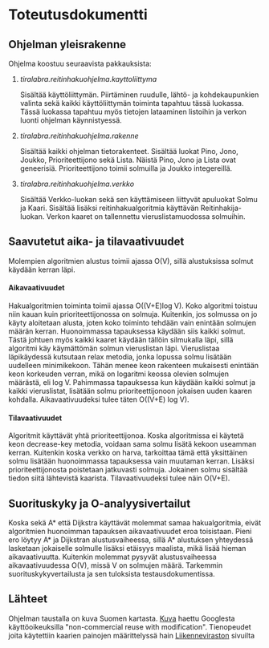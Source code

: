 
# Toteutusdokumentti

## Ohjelman yleisrakenne
Ohjelma koostuu seuraavista pakkauksista:
1. *tiralabra.reitinhakuohjelma.kayttoliittyma*  

   Sisältää käyttöliittymän. Piirtäminen ruudulle, lähtö- ja kohdekaupunkien valinta sekä kaikki käyttöliittymän toiminta tapahtuu tässä luokassa. Tässä luokassa tapahtuu myös tietojen lataaminen listoihin ja verkon luonti ohjelman käynnistyessä.
            
2. *tiralabra.reitinhakuohjelma.rakenne*

   Sisältää kaikki ohjelman tietorakenteet. Sisältää luokat Pino, Jono, Joukko, Prioriteettijono sekä
            Lista. Näistä Pino, Jono ja Lista ovat geneerisiä. Prioriteettijono toimii solmuilla ja Joukko integereillä. 
            
3. *tiralabra.reitinhakuohjelma.verkko*

   Sisältää Verkko-luokan sekä sen käyttämiseen liittyvät apuluokat Solmu ja Kaari. Sisältää lisäksi
            reitinhakualgoritmia käyttävän Reitinhakija-luokan. Verkon kaaret on tallennettu vieruslistamuodossa solmuihin. 
            
            
## Saavutetut aika- ja tilavaativuudet
Molempien algoritmien alustus toimii ajassa O(V), sillä alustuksissa solmut käydään kerran läpi. 

#### Aikavaativuudet
Hakualgoritmien toiminta toimii ajassa O((V+E)log V). Koko algoritmi toistuu niin kauan kuin prioriteettijonossa on solmuja. Kuitenkin, jos solmussa on jo käyty aloitetaan alusta, joten koko toiminto tehdään vain enintään solmujen määrän kerran. Huonoimmassa tapauksessa käydään siis kaikki solmut. Tästä johtuen myös kaikki kaaret käydään tällöin silmukalla läpi, sillä algoritmi käy käymättömän solmun vieruslistan läpi. Vieruslistaa läpikäydessä kutsutaan relax metodia, jonka lopussa solmu lisätään uudelleen minimikekoon. Tähän menee keon rakenteen mukaisesti enintään keon korkeuden verran, mikä on logaritmi keossa olevien solmujen määrästä, eli log V. Pahimmassa tapauksessa kun käydään kaikki solmut ja kaikki vieruslistat, lisätään solmu prioriteettijonoon jokaisen uuden kaaren kohdalla. Aikavaativuudeksi tulee täten O((V+E) log V). 

#### Tilavaativuudet
Algoritmit käyttävät yhtä prioriteettijonoa. Koska algoritmissa ei käytetä keon decrease-key metodia, voidaan sama solmu lisätä kekoon useamman kerran. Kuitenkin koska verkko on harva, tarkoittaa tämä että yksittäinen solmu lisätään huonoimmassa tapauksessa vain muutaman kerran. Lisäksi prioriteettijonosta poistetaan jatkuvasti solmuja. Jokainen solmu sisältää tiedon siitä lähtevistä kaarista. Tilavaativuudeksi tulee näin O(V+E).


## Suorituskyky ja O-analyysivertailut
Koska sekä A* että Dijkstra käyttävät molemmat samaa hakualgoritmia, eivät algoritmien huonoimman tapauksen aikavaativuudet  eroa toisistaan. Pieni ero löytyy A* ja Dijkstran alustusvaiheessa, sillä A* alustuksen yhteydessä lasketaan jokaiselle solmulle lisäksi etäisyys maalista, mikä lisää hieman aikavaativuutta. Kuitenkin molemmat pysyvät alustusvaiheessa aikavaativuudessa O(V), missä V on solmujen määrä. Tarkemmin suorituskykyvertailusta ja sen tuloksista testausdokumentissa.

## Lähteet
Ohjelman taustalla on kuva Suomen kartasta. [Kuva](https://upload.wikimedia.org/wikipedia/commons/thumb/b/be/Map_of_Finland-fi.svg/2000px-Map_of_Finland-fi.svg.png) haettu Googlesta käyttöoikeuksilla "non-commercial reuse with modification".
Tienopeudet joita käytettiin kaarien painojen määrittelyssä hain [Liikenneviraston](https://liikennevirasto.maps.arcgis.com/apps/webappviewer/index.html?id=54679cc79970418f9bada23d6f9f9c29) sivuilta




